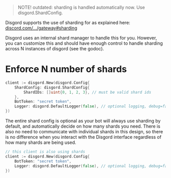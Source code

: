 > NOTE! outdated: sharding is handled automatically now. Use disgord.ShardConfig.

Disgord supports the use of sharding for as explained here: [discord.com/.../gateway#sharding](https://discord.com/developers/docs/topics/gateway#sharding)

Disgord uses an internal shard manager to handle this for you. However, you can customize this and should have enough control to handle sharding across N instances of disgord (see the godoc).

# Enforce N number of shards
```go
client := disgord.New(disgord.Config{
    ShardConfig: disgord.ShardConfig{
        ShardIDs: []uint{0, 1, 2, 3}, // must be valid shard ids
    },
    BotToken: "secret token",
    Logger: disgord.DefaultLogger(false), // optional logging, debug=false
})
```

The entire shard config is optional as your bot will always use sharding by default, and automatically decide on how many shards you need. There is also no need to communicate with individual shards in this design, so there is no difference when you interact with the Disgord interface regardless of how many shards are being used.

```go
// this client is also using shards
client := disgord.New(disgord.Config{
    BotToken: "secret token",
    Logger: disgord.DefaultLogger(false), // optional logging, debug=false
})
```
